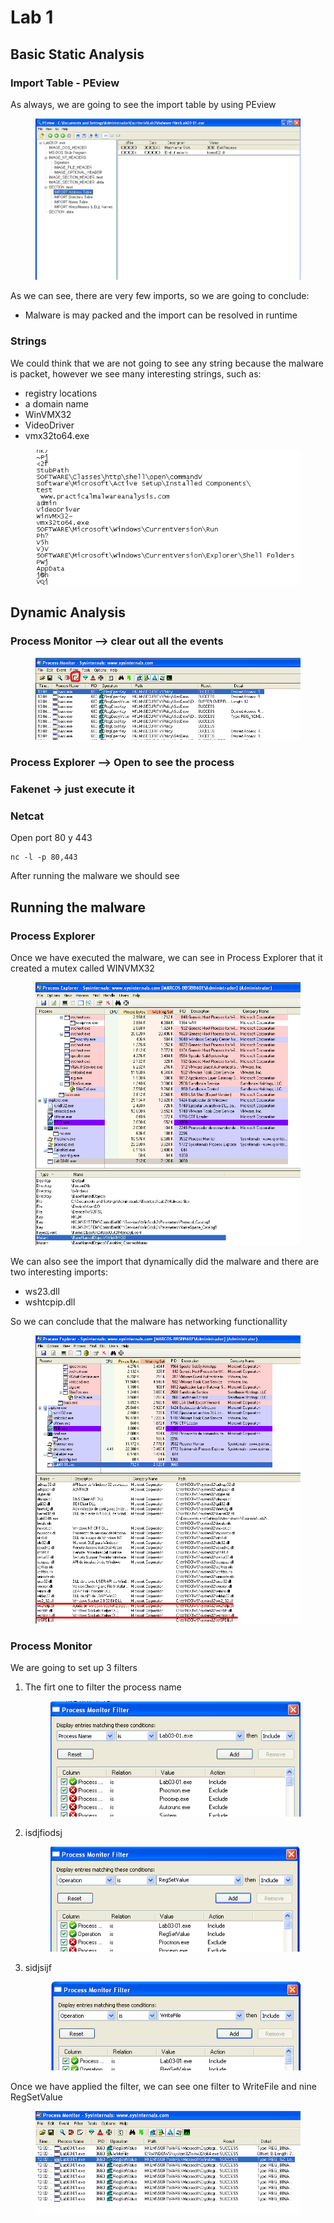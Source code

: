 # Lab 1

## Basic Static Analysis

### Import Table - PEview

As always, we are going to see the import table by using PEview

<figure><img src="../.gitbook/assets/image (10).png" alt=""><figcaption></figcaption></figure>

As we can see, there are very few imports, so we are going to conclude:

* Malware is may packed and the import can be resolved in runtime

### Strings

We could think that we are not going to see any string because the malware is packet, however we  see many interesting strings, such as:

* registry locations&#x20;
* a domain name
* WinVMX32
* VideoDriver
* vmx32to64.exe

<figure><img src="../.gitbook/assets/image (1) (1).png" alt=""><figcaption></figcaption></figure>



## Dynamic Analysis

### Process Monitor --> clear out all the events

<figure><img src="../.gitbook/assets/image (2) (1).png" alt=""><figcaption></figcaption></figure>

### Process Explorer --> Open to see the process

### Fakenet -> just execute it

### Netcat

Open port 80 y 443

```
nc -l -p 80,443
```

After running the malware we should see



## Running the malware

### Process Explorer

Once we have executed the malware, we can see in Process Explorer that it created a mutex called WINVMX32

<figure><img src="../.gitbook/assets/image (1).png" alt=""><figcaption></figcaption></figure>

We can also see the import that dynamically did the malware and there are two interesting imports:

* ws23.dll
* wshtcpip.dll

So we can conclude that the malware has networking functionallity

<figure><img src="../.gitbook/assets/image (3).png" alt=""><figcaption></figcaption></figure>



### Process Monitor

We are going to set up 3 filters

1.  The firt one to filter the process name

    <figure><img src="../.gitbook/assets/image (6).png" alt=""><figcaption></figcaption></figure>
2.  isdjfiodsj

    <figure><img src="../.gitbook/assets/image (7).png" alt=""><figcaption></figcaption></figure>
3.  sidjsijf

    <figure><img src="../.gitbook/assets/image (8).png" alt=""><figcaption></figcaption></figure>



Once we have applied the filter, we can see one filter to WriteFile and nine RegSetValue

<figure><img src="../.gitbook/assets/image (9).png" alt=""><figcaption></figcaption></figure>













